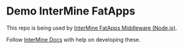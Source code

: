 # Demo InterMine FatApps

This repo is being used by [InterMine FatApps Middleware (Node.js)](https://github.com/intermine/intermine-fatapps-middleware).

Follow [InterMine Docs](http://intermine.readthedocs.org/en/latest/embedding/fatapps/) with help on developing these.